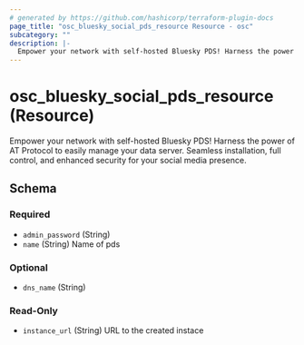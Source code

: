 ```yaml
---
# generated by https://github.com/hashicorp/terraform-plugin-docs
page_title: "osc_bluesky_social_pds_resource Resource - osc"
subcategory: ""
description: |-
  Empower your network with self-hosted Bluesky PDS! Harness the power of AT Protocol to easily manage your data server. Seamless installation, full control, and enhanced security for your social media presence.
---
```


# osc_bluesky_social_pds_resource (Resource)

Empower your network with self-hosted Bluesky PDS! Harness the power of AT Protocol to easily manage your data server. Seamless installation, full control, and enhanced security for your social media presence.



<!-- schema generated by tfplugindocs -->
## Schema

### Required

- `admin_password` (String)
- `name` (String) Name of pds

### Optional

- `dns_name` (String)

### Read-Only

- `instance_url` (String) URL to the created instace
